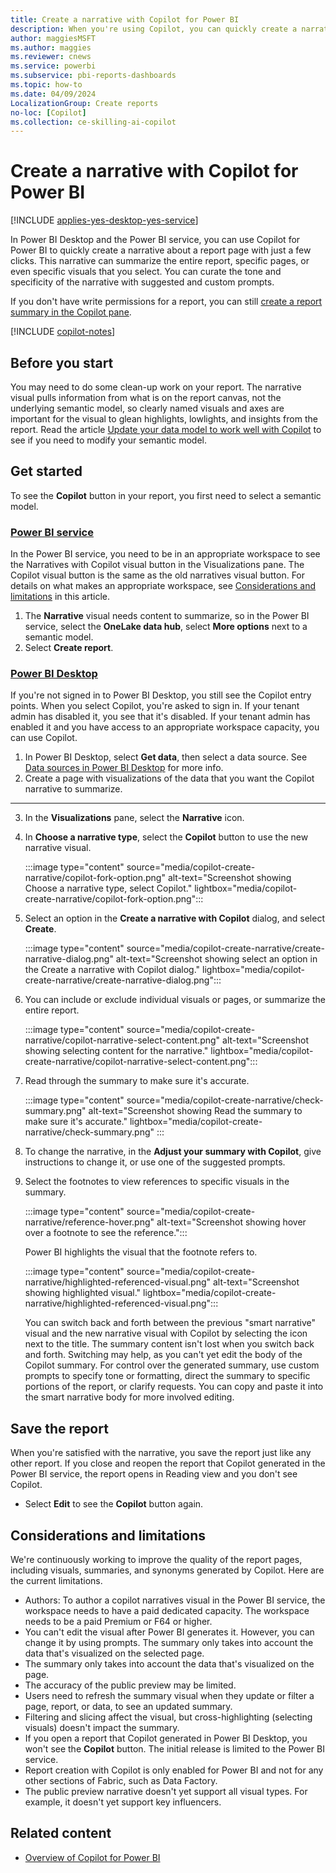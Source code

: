 ```yaml
---
title: Create a narrative with Copilot for Power BI
description: When you're using Copilot, you can quickly create a narrative of your report.
author: maggiesMSFT
ms.author: maggies
ms.reviewer: cnews
ms.service: powerbi
ms.subservice: pbi-reports-dashboards
ms.topic: how-to
ms.date: 04/09/2024
LocalizationGroup: Create reports
no-loc: [Copilot]
ms.collection: ce-skilling-ai-copilot
---
```


# Create a narrative with Copilot for Power BI

[!INCLUDE [applies-yes-desktop-yes-service](../includes/applies-yes-desktop-yes-service.md)]

In Power BI Desktop and the Power BI service, you can use Copilot for Power BI to quickly create a narrative about a report page with just a few clicks. This narrative can summarize the entire report, specific pages, or even specific visuals that you select. You can curate the tone and specificity of the narrative with suggested and custom prompts.

If you don't have write permissions for a report, you can still [create a report summary in the Copilot pane](copilot-pane-summarize-content.md). 

[!INCLUDE [copilot-notes](../includes/copilot-notes.md)]

## Before you start

You may need to do some clean-up work on your report. The narrative visual pulls information from what is on the report canvas, not the underlying semantic model, so clearly named visuals and axes are important for the visual to glean highlights, lowlights, and insights from the report. Read the article [Update your data model to work well with Copilot](copilot-evaluate-data.md) to see if you need to modify your semantic model.

## Get started

To see the **Copilot** button in your report, you first need to select a semantic model.

### [Power BI service](#tab/powerbi-service)

In the Power BI service, you need to be in an appropriate workspace to see the Narratives with Copilot visual button in the Visualizations pane. The Copilot visual button is the same as the old narratives visual button. For details on what makes an appropriate workspace, see [Considerations and limitations](#considerations-and-limitations) in this article.

1. The **Narrative** visual needs content to summarize, so in the Power BI service, select the **OneLake data hub**, select **More options** next to a semantic model.
1. Select **Create report**.

### [Power BI Desktop](#tab/powerbi-desktop)

If you're not signed in to Power BI Desktop, you still see the Copilot entry points. When you select Copilot, you're asked to sign in.  If your tenant admin has disabled it, you see that it's disabled.  If your tenant admin has enabled it and you have access to an appropriate workspace capacity, you can use Copilot.

1. In Power BI Desktop, select **Get data**, then select a data source. See [Data sources in Power BI Desktop](../connect-data/desktop-data-sources.md) for more info.
1. Create a page with visualizations of the data that you want the Copilot narrative to summarize.
---

3. In the **Visualizations** pane, select the **Narrative** icon. 
1. In **Choose a narrative type**, select the **Copilot** button to use the new narrative visual.

    :::image type="content" source="media/copilot-create-narrative/copilot-fork-option.png" alt-text="Screenshot showing Choose a narrative type, select Copilot." lightbox="media/copilot-create-narrative/copilot-fork-option.png":::

1. Select an option in the **Create a narrative with Copilot** dialog, and select **Create**. 

     :::image type="content" source="media/copilot-create-narrative/create-narrative-dialog.png" alt-text="Screenshot showing select an option in the Create a narrative with Copilot dialog." lightbox="media/copilot-create-narrative/create-narrative-dialog.png":::

1. You can include or exclude individual visuals or pages, or summarize the entire report.

    :::image type="content" source="media/copilot-create-narrative/copilot-narrative-select-content.png" alt-text="Screenshot showing selecting content for the narrative." lightbox="media/copilot-create-narrative/copilot-narrative-select-content.png":::

1. Read through the summary to make sure it's accurate.

    :::image type="content" source="media/copilot-create-narrative/check-summary.png" alt-text="Screenshot showing Read the summary to make sure it's accurate." lightbox="media/copilot-create-narrative/check-summary.png" :::

1. To change the narrative, in the **Adjust your summary with Copilot**, give instructions to change it, or use one of the suggested prompts.

1. Select the footnotes to view references to specific visuals in the summary.

    :::image type="content" source="media/copilot-create-narrative/reference-hover.png" alt-text="Screenshot showing hover over a footnote to see the reference.":::

    Power BI highlights the visual that the footnote refers to.

    :::image type="content" source="media/copilot-create-narrative/highlighted-referenced-visual.png" alt-text="Screenshot showing highlighted visual." lightbox="media/copilot-create-narrative/highlighted-referenced-visual.png":::

    You can switch back and forth between the previous "smart narrative" visual and the new narrative visual with Copilot by selecting the icon next to the title. The summary content isn't lost when you switch back and forth. Switching may help, as you can't yet edit the body of the Copilot summary. For control over the generated summary, use custom prompts to specify tone or formatting, direct the summary to specific portions of the report, or clarify requests. You can copy and paste it into the smart narrative body for more involved editing.

## Save the report

When you're satisfied with the narrative, you save the report just like any other report. If you close and reopen the report that Copilot generated in the Power BI service, the report opens in Reading view and you don't see Copilot.

- Select **Edit** to see the **Copilot** button again.

## Considerations and limitations

We're continuously working to improve the quality of the report pages, including visuals, summaries, and synonyms generated by Copilot. Here are the current limitations. 

- Authors: To author a copilot narratives visual in the Power BI service, the workspace needs to have a paid dedicated capacity. The workspace needs to be a paid Premium or F64 or higher.
- You can't edit the visual after Power BI generates it. However, you can change it by using prompts. The summary only takes into account the data that's visualized on the selected page.
- The summary only takes into account the data that's visualized on the page.
- The accuracy of the public preview may be limited.
- Users need to refresh the summary visual when they update or filter a page, report, or data, to see an updated summary.
- Filtering and slicing affect the visual, but cross-highlighting (selecting visuals) doesn't impact the summary.
- If you open a report that Copilot generated in Power BI Desktop, you won't see the **Copilot** button. The initial release is limited to the Power BI service.
- Report creation with Copilot is only enabled for Power BI and not for any other sections of Fabric, such as Data Factory.
- The public preview narrative doesn't yet support all visual types.  For example, it doesn't yet support key influencers.

## Related content

- [Overview of Copilot for Power BI](copilot-introduction.md)
